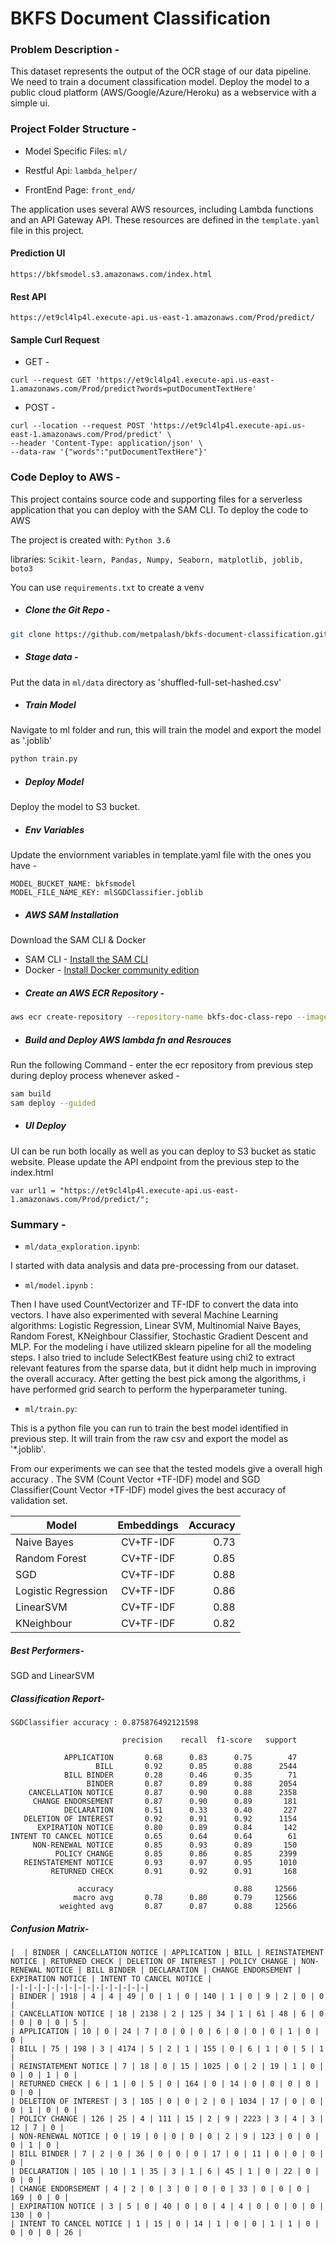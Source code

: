 # BKFS Document Classification

### Problem Description - 
This dataset represents the output of the OCR stage of our data pipeline. 
We need to train a document classification model. Deploy the model to a public cloud platform (AWS/Google/Azure/Heroku) as a webservice with a simple ui.

### Project Folder Structure -
  - Model Specific Files: ```ml/```

  - Restful Api: ```lambda_helper/```

  - FrontEnd Page: ```front_end/```

The application uses several AWS resources, including Lambda functions and an API Gateway API. These resources are defined in the `template.yaml` file in this project.

#### Prediction UI
```
https://bkfsmodel.s3.amazonaws.com/index.html
```

#### Rest API
```
https://et9cl4lp4l.execute-api.us-east-1.amazonaws.com/Prod/predict/
```

#### Sample Curl Request
- GET - 
```
curl --request GET 'https://et9cl4lp4l.execute-api.us-east-1.amazonaws.com/Prod/predict?words=putDocumentTextHere'
```
- POST - 
```
curl --location --request POST 'https://et9cl4lp4l.execute-api.us-east-1.amazonaws.com/Prod/predict' \
--header 'Content-Type: application/json' \
--data-raw '{"words":"putDocumentTextHere"}'
```

### Code Deploy to AWS -
This project contains source code and supporting files for a serverless application that you can deploy with the SAM CLI.
To deploy the code to AWS

The project is created with: ```Python 3.6```

libraries: ```Scikit-learn, Pandas, Numpy, Seaborn, matplotlib, joblib, boto3```

You can use ```requirements.txt``` to create a venv

 - ##### Clone the Git Repo -
```bash
git clone https://github.com/metpalash/bkfs-document-classification.git
```

 - ##### Stage data - 
Put the data in  ```ml/data``` directory as 'shuffled-full-set-hashed.csv'

 - ##### Train Model
Navigate to ml folder and run, this will train the model and export the model as '.joblib'
```bash
python train.py
```
 - ##### Deploy Model
Deploy the model to S3 bucket.

 - ##### Env Variables
Update the enviornment variables in template.yaml file with the ones you have - 
```
MODEL_BUCKET_NAME: bkfsmodel
MODEL_FILE_NAME_KEY: mlSGDClassifier.joblib

```

 - ##### AWS SAM Installation
Download the SAM CLI & Docker

* SAM CLI - [Install the SAM CLI](https://docs.aws.amazon.com/serverless-application-model/latest/developerguide/serverless-sam-cli-install.html)
* Docker - [Install Docker community edition](https://hub.docker.com/search/?type=edition&offering=community)

- ##### Create an AWS ECR Repository - 
```bash
aws ecr create-repository --repository-name bkfs-doc-class-repo --image-tag-mutability IMMUTABLE --image-scanning-configuration scanOnPush=true
```
- ##### Build and Deploy AWS lambda fn and Resrouces
Run the following Command - enter the ecr repository from previous step during
deploy process whenever asked -
```bash
sam build
sam deploy --guided
```

- ##### UI Deploy
UI can be run both locally as well as you can deploy to S3 bucket as static website.
Please update the API endpoint from the previous step to the index.html 
```
var url1 = "https://et9cl4lp4l.execute-api.us-east-1.amazonaws.com/Prod/predict/";
```

### Summary -

- ```ml/data_exploration.ipynb```:

I started with data analysis and data pre-processing from our dataset. 

- ```ml/model.ipynb``` :

Then I have used CountVectorizer and TF-IDF to convert the data into vectors. I have also experimented with several Machine Learning algorithms: Logistic Regression, Linear SVM, Multinomial Naive Bayes, Random Forest, KNeighbour Classifier, Stochastic Gradient Descent and MLP. For the modeling i have utilized sklearn pipeline for all the modeling steps.
I also tried to include SelectKBest feature using chi2 to extract relevant features from the sparse data, but it didnt help
much in improving the overall accuracy.
After getting the best pick among the algorithms, i have performed grid search to perform the hyperparameter tuning.

- ```ml/train.py```:

This is a python file you can run to train the best model identified in previous step.
It will train from the raw csv and export the model as '*.joblib'.

From our experiments we can see that the tested models give a overall high accuracy . The SVM (Count Vector +TF-IDF) model and SGD Classifier(Count Vector +TF-IDF) model gives the best accuracy of validation set.

| Model              | Embeddings    | Accuracy |
| ------------------ |:-------------:| --------:|
| Naive Bayes        | CV+TF-IDF     | 0.73     |
| Random Forest      | CV+TF-IDF     | 0.85     |
| SGD                | CV+TF-IDF     | 0.88     |
| Logistic Regression| CV+TF-IDF     | 0.86     |
| LinearSVM          | CV+TF-IDF     | 0.88     |
| KNeighbour         | CV+TF-IDF     | 0.82     |


##### Best Performers-
SGD and LinearSVM

##### Classification Report-

```
SGDClassifier accuracy : 0.875876492121598
                         
                         precision    recall  f1-score   support

            APPLICATION       0.68      0.83      0.75        47
                   BILL       0.92      0.85      0.88      2544
            BILL BINDER       0.28      0.46      0.35        71
                 BINDER       0.87      0.89      0.88      2054
    CANCELLATION NOTICE       0.87      0.90      0.88      2358
     CHANGE ENDORSEMENT       0.87      0.90      0.89       181
            DECLARATION       0.51      0.33      0.40       227
   DELETION OF INTEREST       0.92      0.91      0.92      1154
      EXPIRATION NOTICE       0.80      0.89      0.84       142
INTENT TO CANCEL NOTICE       0.65      0.64      0.64        61
     NON-RENEWAL NOTICE       0.85      0.93      0.89       150
          POLICY CHANGE       0.85      0.86      0.85      2399
   REINSTATEMENT NOTICE       0.93      0.97      0.95      1010
         RETURNED CHECK       0.91      0.92      0.91       168

               accuracy                           0.88     12566
              macro avg       0.78      0.80      0.79     12566
           weighted avg       0.87      0.87      0.88     12566
```

##### Confusion Matrix-

```
|  | BINDER | CANCELLATION NOTICE | APPLICATION | BILL | REINSTATEMENT NOTICE | RETURNED CHECK | DELETION OF INTEREST | POLICY CHANGE | NON-RENEWAL NOTICE | BILL BINDER | DECLARATION | CHANGE ENDORSEMENT | EXPIRATION NOTICE | INTENT TO CANCEL NOTICE |
|-|-|-|-|-|-|-|-|-|-|-|-|-|-|-|
| BINDER | 1918 | 4 | 4 | 49 | 0 | 1 | 0 | 140 | 1 | 0 | 9 | 2 | 0 | 0 |
| CANCELLATION NOTICE | 18 | 2138 | 2 | 125 | 34 | 1 | 61 | 48 | 6 | 0 | 0 | 0 | 0 | 5 |
| APPLICATION | 10 | 0 | 24 | 7 | 0 | 0 | 0 | 6 | 0 | 0 | 0 | 1 | 0 | 0 |
| BILL | 75 | 198 | 3 | 4174 | 5 | 2 | 1 | 155 | 0 | 6 | 1 | 0 | 5 | 1 |
| REINSTATEMENT NOTICE | 7 | 18 | 0 | 15 | 1025 | 0 | 2 | 19 | 1 | 0 | 0 | 0 | 1 | 0 |
| RETURNED CHECK | 6 | 1 | 0 | 5 | 0 | 164 | 0 | 14 | 0 | 0 | 0 | 0 | 0 | 0 |
| DELETION OF INTEREST | 3 | 105 | 0 | 0 | 2 | 0 | 1034 | 17 | 0 | 0 | 0 | 1 | 0 | 0 |
| POLICY CHANGE | 126 | 25 | 4 | 111 | 15 | 2 | 9 | 2223 | 3 | 4 | 3 | 12 | 7 | 0 |
| NON-RENEWAL NOTICE | 0 | 19 | 0 | 0 | 0 | 0 | 2 | 9 | 123 | 0 | 0 | 0 | 1 | 0 |
| BILL BINDER | 7 | 2 | 0 | 36 | 0 | 0 | 0 | 17 | 0 | 11 | 0 | 0 | 0 | 0 |
| DECLARATION | 105 | 10 | 1 | 35 | 3 | 1 | 6 | 45 | 1 | 0 | 22 | 0 | 0 | 0 |
| CHANGE ENDORSEMENT | 4 | 2 | 0 | 3 | 0 | 0 | 0 | 33 | 0 | 0 | 0 | 169 | 0 | 0 |
| EXPIRATION NOTICE | 3 | 5 | 0 | 40 | 0 | 0 | 4 | 4 | 0 | 0 | 0 | 0 | 130 | 0 |
| INTENT TO CANCEL NOTICE | 1 | 15 | 0 | 14 | 1 | 0 | 0 | 1 | 1 | 0 | 0 | 0 | 0 | 26 |

```